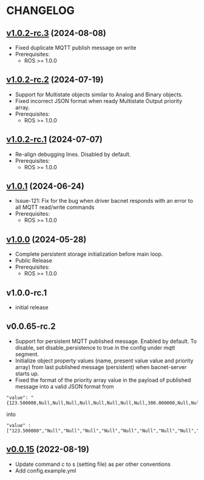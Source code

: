 # CHANGELOG

## [v1.0.2-rc.3](https://github.com/NubeIO/driver-bacnet/tree/v1.0.2-rc.3) (2024-08-08)
- Fixed duplicate MQTT publish message on write
- Prerequisites:
  - ROS >= 1.0.0

## [v1.0.2-rc.2](https://github.com/NubeIO/driver-bacnet/tree/v1.0.2-rc.2) (2024-07-19)
- Support for Multistate objects similar to Analog and Binary objects.
- Fixed incorrect JSON format when ready Multistate Output priority array.
- Prerequisites:
  - ROS >= 1.0.0

## [v1.0.2-rc.1](https://github.com/NubeIO/driver-bacnet/tree/v1.0.2-rc.1) (2024-07-07)
- Re-align debugging lines. Disabled by default.
- Prerequisites:
  - ROS >= 1.0.0

## [v1.0.1](https://github.com/NubeIO/bacnet-server-c/tree/v1.0.1) (2024-06-24)

- Issue-121: Fix for the bug when driver bacnet responds with an error to all MQTT read/write commands
- Prerequisites:
  - ROS >= 1.0.0

## [v1.0.0](https://github.com/NubeIO/bacnet-server-c/tree/v1.0.0) (2024-05-28)

- Complete persistent storage initialization before main loop.
- Public Release
- Prerequisites:
    - ROS >= 1.0.0

## v1.0.0-rc.1
- initial release

## v0.0.65-rc.2
- Support for persistent MQTT published message. Enabled by default. To disable, set disable_persistence to true in the config under mqtt segment.
- Initialize object property values (name, present value value and priority array) from last published message (persistent) when bacnet-server starts up.
- Fixed the format of the priority array value in the payload of published message into a valid JSON format from
```
"value": "{123.500000,Null,Null,Null,Null,Null,Null,Null,Null,300.000000,Null,Null,Null,Null,Null,222.300003}"
```
into
```
"value" : ["123.500000","Null","Null","Null","Null","Null","Null","Null","Null","300.000000","Null","Null","Null","Null","Null","222.300003"]
```

## [v0.0.15](https://github.com/NubeIO/bacnet-server-c/tree/v0.0.15) (2022-08-19)

- Update command c to s (setting file) as per other conventions
- Add config.example.yml
